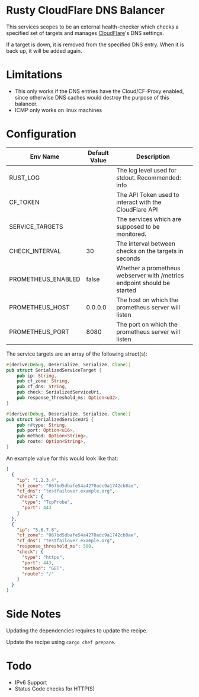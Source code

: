 # Rusty CloudFlare DNS Balancer

This services scopes to be an external health-checker which checks a specified set 
of targets and manages [CloudFlare](https://cloudflare.com)'s DNS settings.

If a target is down, it is removed from the specified DNS entry.
When it is back up, it will be added again.

# Limitations

* This only works if the DNS entries have the Cloud/CF-Proxy enabled, since otherwise DNS
caches would destroy the purpose of this balancer.
* ICMP only works on linux machines

# Configuration

| Env Name | Default Value | Description                                                |
|----------|---------------|------------------------------------------------------------|
| RUST_LOG |               | The log level used for stdout. Recommended: info           |
| CF_TOKEN |               | The API Token used to interact with the CloudFlare API     |
| SERVICE_TARGETS |        | The services which are supposed to be monitored.           |
| CHECK_INTERVAL |      30 | The interval between checks on the targets in seconds      |
| PROMETHEUS_ENABLED | false | Whether a prometheus webserver with /metrics endpoint should be started |
| PROMETHEUS_HOST | 0.0.0.0 | The host on which the prometheus server will listen       |
| PROMETHEUS_PORT |   8080 | The port on which the prometheus server will listen        |

The service targets are an array of the following struct(s):
```rust
#[derive(Debug, Deserialize, Serialize, Clone)]
pub struct SerializedServiceTarget {
    pub ip: String,
    pub cf_zone: String,
    pub cf_dns: String,
    pub check: SerializedServiceUri,
    pub response_threshold_ms: Option<u32>,
}

#[derive(Debug, Deserialize, Serialize, Clone)]
pub struct SerializedServiceUri {
    pub r#type: String,
    pub port: Option<u16>,
    pub method: Option<String>,
    pub route: Option<String>,
}
```

An example value for this would look like that:
```json
[
  {
    "ip": "1.2.3.4",
    "cf_zone": "067bd5dbafe54a4270adc9a1742cb8ae",
    "cf_dns": "testfailover.example.org",
    "check": {
      "type": "TcpProbe",
      "port": 443
    }
  },
  {
    "ip": "5.6.7.8",
    "cf_zone": "067bd5dbafe54a4270adc9a1742cb8ae",
    "cf_dns": "testfailover.example.org",
    "response_threshold_ms": 500,
    "check": {
      "type": "https",
      "port": 443,
      "method": "GET",
      "route": "/"
    }
  }
]
```

# Side Notes
Updating the dependencies requires to update the recipe.

Update the recipe using `cargo chef prepare`.

# Todo

* IPv6 Support
* Status Code checks for HTTP(S)